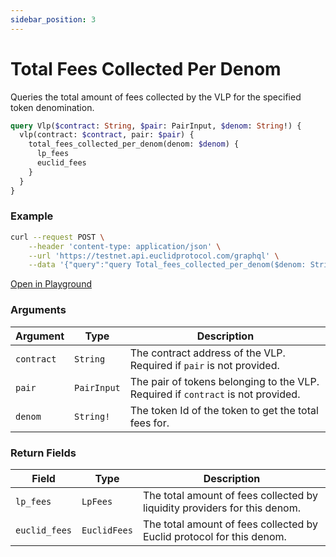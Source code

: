 ```yaml
---
sidebar_position: 3
---
```


# Total Fees Collected Per Denom

Queries the total amount of fees collected by the VLP for the specified token denomination.

```graphql
query Vlp($contract: String, $pair: PairInput, $denom: String!) {
  vlp(contract: $contract, pair: $pair) {
    total_fees_collected_per_denom(denom: $denom) {
      lp_fees
      euclid_fees
    }
  }
}
```

### Example

```bash
curl --request POST \
    --header 'content-type: application/json' \
    --url 'https://testnet.api.euclidprotocol.com/graphql' \
    --data '{"query":"query Total_fees_collected_per_denom($denom: String!, $contract: String!) {\n  vlp(contract: $contract) {\n    total_fees_collected_per_denom(denom: $denom) {\n      lp_fees\n      euclid_fees\n    }\n  }\n}","variables":{"contract":"euclid1y2t7uplrund64g3qc034j7pvfnq7udfqck6k5hxnq7gxtdm30zzsxuk8v9","denom":"0g"}}'
```

[Open in Playground](https://testnet.api.euclidprotocol.com/?explorerURLState=N4IgJg9gxgrgtgUwHYBcQC4QEcYIE4CeABACoQoCGANgPoBmCCAzjVBFVQlCgmDQA74aYZBDgAKACQikY9EQDKKPAEskAcwCEAGiKS2qPBW7ylqjZoCURYAB0kRIgDcq-cQeXGU8-RENfrOwdHIhRyanpGFjYOLh4%2BQTxhUQkZOT00uED7EJDXSOYc3KIEGCgqFT4GQuDHAF8ihqQ6kG0QJwpVCgAjTiYMECDHWxAPI24R%2BRHS8sqARgIAJhQAdhh%2BKjwYJDAANgAWdQBmLCgABiP9gCsV-ic6JCw1sDpTgGtdt4BWAAsAD0eK3UfxQYDgRzOAC9IUw-jA3gAOJwAThG2iKI0ykyIIzO6jR9hadSAA)

### Arguments

| **Argument**  | **Type**     | **Description**                                                                   |
|---------------|--------------|-----------------------------------------------------------------------------------|
| `contract`    | `String`     | The contract address of the VLP. Required if `pair` is not provided.             |
| `pair`        | `PairInput`  | The pair of tokens belonging to the VLP. Required if `contract` is not provided. |
| `denom`       | `String!`    | The token Id of the token to get the total fees for.                             |

### Return Fields

| **Field**                  | **Type**   | **Description**                                             |
|------------------------|--------|---------------------------------------------------------|
| `lp_fees`              | `LpFees` | The total amount of fees collected by liquidity providers for this denom.         |
| `euclid_fees`          | `EuclidFees` | The total amount of fees collected by Euclid protocol for this denom.                      |

